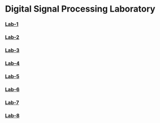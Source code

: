 # Digital Signal Processing Laboratory
### [Lab-1](/DSP_LAB1)
### [Lab-2](/DSP_LAB2)
### [Lab-3](/DSP_LAB3)
### [Lab-4](/DSP_LAB4)
### [Lab-5](/DSP_LAB5)
### [Lab-6](/DSP_LAB6)
### [Lab-7](/DSP_LAB7)
### [Lab-8](/DSP_LAB8)

